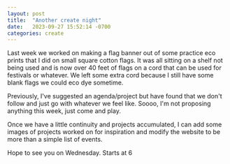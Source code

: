 ```yaml
---
layout: post
title:  "Another create night"
date:   2023-09-27 15:52:14 -0700
categories: create
---
```


Last week we worked on making a flag banner out of some practice eco prints that
I did on small square cotton flags.  It was all sitting on a shelf not being
used and is now over 40 feet of flags on a cord that can be used for festivals
or whatever. We left some extra cord because I still have some blank flags we could eco dye sometime.

Previously, I've suggested an agenda/project but have found that we don't follow and just go with whatever we feel like.  Soooo, I'm not proposing
anything this week, just come and play.

Once we have a little continuity and projects accumulated, I can add some images
of projects worked on for inspiration and modify the website to be more than
a simple list of events.

Hope to see you on Wednesday.  Starts at 6
